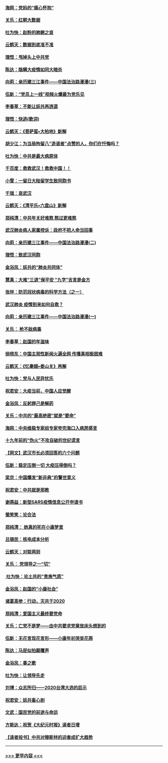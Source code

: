 #### [海网：党妈的“瘟心怀抱”](../pages/nsc993/n11840740.md?t=02041911) 
#### [关乐：红朝大数据](../pages/nsc993/n11840675.md?t=02041911) 
#### [吐为快：赵粉的肺腑之哀](../pages/nsc993/n11840618.md?t=02041911) 
#### [云鹤天：数据到底准不准](../pages/nsc993/n11840325.md?t=02041911) 
#### [理悟：甩掉头上中共党](../pages/nsc993/n11838826.md?t=02041911) 
#### [陈达：隐瞒大疫情如同大暗杀](../pages/nsc993/n11838771.md?t=02041911) 
#### [向莉：亲历建三江事件——中国法治路漫漫(三)](../pages/nsc993/n11831825.md?t=02041911) 
#### [伍新：“党员上一线”视频火爆最为党乐见](../pages/nsc993/n11838200.md?t=02041911) 
#### [李春草：不能让妖共再逍遥](../pages/nsc993/n11838102.md?t=02041911) 
#### [理悟：快逃(歌词)](../pages/nsc993/n11838083.md?t=02041911) 
#### [云鹤天：《菩萨蛮▪大柏地》新解](../pages/nsc993/n11838059.md?t=02041911) 
#### [胡少江：为当局拘留八“造谣者”点赞的人，你们在忏悔吗？](../pages/nsc993/n11836801.md?t=02041911) 
#### [吐为快：中共是最大病原体](../pages/nsc993/n11836748.md?t=02041911) 
#### [千百度：救救武汉！救救中国！！](../pages/nsc993/n11836145.md?t=02041911) 
#### [小雪：一留日大陆留学生致同胞书](../pages/nsc993/n11834624.md?t=02041911) 
#### [千瑞：哀武汉](../pages/nsc993/n11833647.md?t=02041911) 
#### [云鹤天：《清平乐▪六盘山》新解](../pages/nsc993/n11833611.md?t=02041911) 
#### [郑纯清：中共年关好难熬 熬过更难熬](../pages/nsc993/n11833489.md?t=02041911) 
#### [武汉肺炎病人家属控诉：政府不把人命当回事](../pages/nsc993/n11833205.md?t=02041911) 
#### [向莉：亲历建三江事件——中国法治路漫漫(二)](../pages/nsc993/n11829102.md?t=02041911) 
#### [理悟：致武汉同胞](../pages/nsc993/n11831522.md?t=02041911) 
#### [金浴凤：妖共的“肺炎共同体”](../pages/nsc993/n11829448.md?t=02041911) 
#### [慧真：大难“三退”保平安 “九字”吉言是金方](../pages/nsc993/n11829501.md?t=02041911) 
#### [张林：防范冠状病毒的科学方法（之一）](../pages/nsc993/n11828618.md?t=02041911) 
#### [武汉肺炎 疫情到来如何自救？](../pages/nsc993/n11827632.md?t=02041911) 
#### [向莉：亲历建三江事件——中国法治路漫漫(一)](../pages/nsc993/n11827190.md?t=02041911) 
#### [关乐： 枪不敌病毒](../pages/nsc993/n11826746.md?t=02041911) 
#### [李春草：赵国的年滋味](../pages/nsc993/n11826321.md?t=02041911) 
#### [徐晓东：中国主观性新闻火遍全网 传播真相极困难](../pages/nsc993/n11826508.md?t=02041911) 
#### [云鹤天：《忆秦娥▪娄山关》再解](../pages/nsc993/n11824682.md?t=02041911) 
#### [吐为快：党与人民异忧乐](../pages/nsc993/n11824660.md?t=02041911) 
#### [祝君安：大疫当前，中国人应觉醒](../pages/nsc993/n11821946.md?t=02041911) 
#### [金浴凤：反躬罪己是解药](../pages/nsc993/n11820280.md?t=02041911) 
#### [关乐：中共的“最高绝密”就是“要命”](../pages/nsc993/n11816946.md?t=02041911) 
#### [海网：中央维稳专家组专家夸完海口入病房感言](../pages/nsc993/n11815138.md?t=02041911) 
#### [十九年前的“伪火”不攻自破的世纪谎言](../pages/nsc993/n11813238.md?t=02041911) 
#### [【网文】武汉市长必须回答的六个问题](../pages/nsc993/n11813848.md?t=02041911) 
#### [伍新：稳定压倒一切 大疫压得倒吗？](../pages/nsc993/n11812634.md?t=02041911) 
#### [梁京：中国爆发“新非典”的警世意义](../pages/nsc993/n11812554.md?t=02041911) 
#### [祝君安：中共就是邪教](../pages/nsc993/n11812431.md?t=02041911) 
#### [谢燕益：新型SARS疫情信息公开申请书](../pages/nsc993/n11808840.md?t=02041911) 
#### [蜀笑笑：论合法](../pages/nsc993/n11808064.md?t=02041911) 
#### [郑纯清： 她真的死在小康梦里](../pages/nsc993/n11806623.md?t=02041911) 
#### [吕锡民：核电成本分析](../pages/nsc993/n11806284.md?t=02041911) 
#### [云鹤天：对联两则](../pages/nsc993/n11805957.md?t=02041911) 
#### [关乐： 党领导之一“切”](../pages/nsc993/n11804505.md?t=02041911) 
#### [ 吐为快：论土共的“贵族气质”](../pages/nsc993/n11804490.md?t=02041911) 
#### [金浴凤：赵国的“小康社会”](../pages/nsc993/n11804452.md?t=02041911) 
#### [诸葛高参：行动，灭共于2020](../pages/nsc993/n11804120.md?t=02041911) 
#### [郑纯清：爱国主义最终要党命](../pages/nsc993/n11802197.md?t=02041911) 
#### [关乐：亡党不是梦——由中共要求党章放床头想到的](../pages/nsc993/n11802156.md?t=02041911) 
#### [伍新：无花言现花言形——小康年初哭吴花燕](../pages/nsc993/n11800044.md?t=02041911) 
#### [陈达：马屁似拍颠覆声](../pages/nsc993/n11800010.md?t=02041911) 
#### [金浴凤：春之歌](../pages/nsc993/n11797687.md?t=02041911) 
#### [吐为快：让领导先走](../pages/nsc993/n11797512.md?t=02041911) 
#### [刘博：众志所归——2020台湾大选的启示](../pages/nsc993/n11796878.md?t=02041911) 
#### [祝君安：妖共畜心剖](../pages/nsc993/n11794273.md?t=02041911) 
#### [文武：国民党的前途与命运](../pages/nsc993/n11794198.md?t=02041911) 
#### [方能达：祝贺《大纪元时报》读者日增](../pages/nsc993/n11793807.md?t=02041911) 
#### [【读者投书】中共对穆斯林的迫害成扩大趋势](../pages/nsc993/n11791371.md?t=02041911) 

----
#### [ >>> 更早内容 <<< ](../indexes/nsc993-earlier.md)
